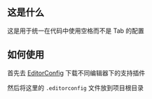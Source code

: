 ## 这是什么

这是用于统一在代码中使用空格而不是 Tab 的配置

## 如何使用

首先去 [EditorConfig](http://editorconfig.org/) 下载不同编辑器下的支持插件

然后将这里的 `.editorconfig` 文件放到项目根目录

